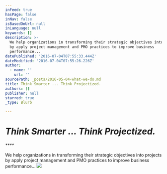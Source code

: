 ```yaml
---
inFeed: true
hasPage: false
inNav: false
isBasedOnUrl: null
inLanguage: null
keywords: []
description: >-
  We help organizations in transforming their strategic objectives into projects
  by apply project management and PMO practices to improve business
  performance...
datePublished: '2016-07-04T07:55:33.444Z'
dateModified: '2016-07-04T07:55:26.226Z'
author:
  - name: ''
    url: ''
sourcePath: _posts/2016-05-04-what-we-do.md
title: Think Smarter ... Think Projectized.
authors: []
publisher: null
starred: true
_type: Blurb

---
```

# _**Think Smarter ... Think Projectized.**_

_****_

We help organizations in transforming their strategic objectives into projects by apply project management and PMO practices to improve business performance...
![](https://imgflo.herokuapp.com/graph/vahj1ThiexotieMo/11aff73138c73f0cce8bf3f91ea2712e/croprotate.png?cropheight=2225&cropwidth=2498&degrees=0&input=https%3A%2F%2Fthe-grid-user-content.s3-us-west-2.amazonaws.com%2F5a86a705-cb3d-41d3-ac7b-bd176c08d84f.png&x=30&y=0)